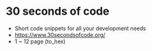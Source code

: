 # 30 seconds of code

- Short code snippets for all your development needs
- https://www.30secondsofcode.org/
- 1 ~ 12 page (to_hex)
